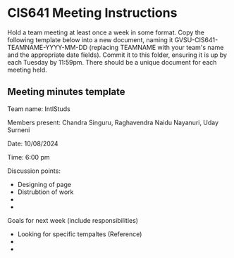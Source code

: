 # CIS641 Meeting Instructions

Hold a team meeting at least once a week in some format.  Copy the following template below into a new document, naming it GVSU-CIS641-TEAMNAME-YYYY-MM-DD (replacing TEAMNAME with your team's name and the appropriate date fields).  Commit it to this folder, ensuring it is up by each Tuesday by 11:59pm.  There should be a unique document for each meeting held.

## Meeting minutes template

Team name: IntlStuds

Members present: Chandra Singuru, Raghavendra Naidu Nayanuri, Uday Surneni

Date: 10/08/2024

Time: 6:00 pm

Discussion points: 

* Designing of page 
* Distrubtion of work
* 
*

Goals for next week (include responsibilities)

* Looking for specific tempaltes (Reference)
* 
*

